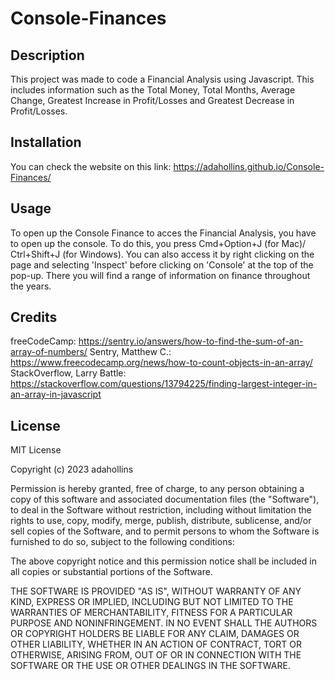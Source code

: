 # Console-Finances

## Description
This project was made to code a Financial Analysis using Javascript. This includes information such as the Total Money, Total Months, Average Change, Greatest Increase in Profit/Losses and Greatest Decrease in Profit/Losses.

## Installation
You can check the website on this link:
https://adahollins.github.io/Console-Finances/

## Usage
To open up the Console Finance to acces the Financial Analysis, you have to open up the console. To do this, you press Cmd+Option+J (for Mac)/ Ctrl+Shift+J (for Windows). You can also access it by right clicking on the page and selecting 'Inspect' before clicking on 'Console' at the top of the pop-up. There you will find a range of information on finance throughout the years.

## Credits
freeCodeCamp:
https://sentry.io/answers/how-to-find-the-sum-of-an-array-of-numbers/
Sentry, Matthew C.:
https://www.freecodecamp.org/news/how-to-count-objects-in-an-array/
StackOverflow, Larry Battle:
https://stackoverflow.com/questions/13794225/finding-largest-integer-in-an-array-in-javascript

## License
MIT License

Copyright (c) 2023 adahollins

Permission is hereby granted, free of charge, to any person obtaining a copy
of this software and associated documentation files (the "Software"), to deal
in the Software without restriction, including without limitation the rights
to use, copy, modify, merge, publish, distribute, sublicense, and/or sell
copies of the Software, and to permit persons to whom the Software is
furnished to do so, subject to the following conditions:

The above copyright notice and this permission notice shall be included in all
copies or substantial portions of the Software.

THE SOFTWARE IS PROVIDED "AS IS", WITHOUT WARRANTY OF ANY KIND, EXPRESS OR
IMPLIED, INCLUDING BUT NOT LIMITED TO THE WARRANTIES OF MERCHANTABILITY,
FITNESS FOR A PARTICULAR PURPOSE AND NONINFRINGEMENT. IN NO EVENT SHALL THE
AUTHORS OR COPYRIGHT HOLDERS BE LIABLE FOR ANY CLAIM, DAMAGES OR OTHER
LIABILITY, WHETHER IN AN ACTION OF CONTRACT, TORT OR OTHERWISE, ARISING FROM,
OUT OF OR IN CONNECTION WITH THE SOFTWARE OR THE USE OR OTHER DEALINGS IN THE
SOFTWARE.